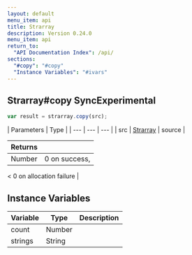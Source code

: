 ```yaml
---
layout: default
menu_item: api
title: Strarray
description: Version 0.24.0
menu_item: api
return_to:
  "API Documentation Index": /api/
sections:
  "#copy": "#copy"
  "Instance Variables": "#ivars"
---
```


## <a name="copy"></a><span>Strarray#</span>copy <span class="tags"><span class="sync">Sync</span><span class="experimental">Experimental</span></span>

```js
var result = strarray.copy(src);
```

| Parameters | Type |
| --- | --- | --- |
| src | [Strarray](/api/strarray/) | source |

| Returns |  |
| --- | --- |
| Number |  0 on success, 
<
 0 on allocation failure |

## <a name="ivars"></a>Instance Variables

| Variable | Type | Description |
| --- | --- | --- |
| <a name="count"></a>count | Number |  |
| <a name="strings"></a>strings | String |  |

